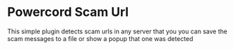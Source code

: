 # Powercord Scam Url
This simple plugin detects scam urls in any server that you
you can save the scam messages to a file or show a popup that one was detected
